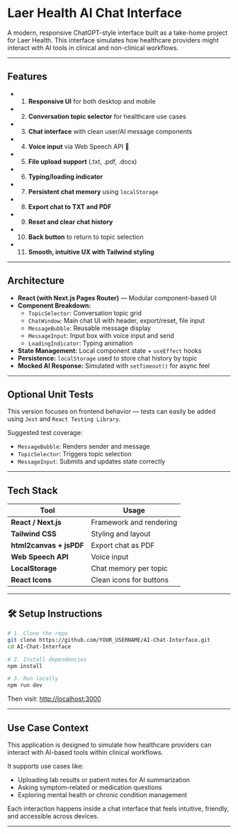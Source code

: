 # Laer Health AI Chat Interface

A modern, responsive ChatGPT-style interface built as a take-home project for Laer Health. This interface simulates how healthcare providers might interact with AI tools in clinical and non-clinical workflows.

---

## Features

- 1. **Responsive UI** for both desktop and mobile
- 2. **Conversation topic selector** for healthcare use cases
- 3. **Chat interface** with clean user/AI message components
- 4. **Voice input** via Web Speech API 🎤
- 5. **File upload support** (.txt, .pdf, .docx)
- 6. **Typing/loading indicator**
- 7. **Persistent chat memory** using `localStorage`
- 8. **Export chat to TXT and PDF**
- 9. **Reset and clear chat history**
- 10. **Back button** to return to topic selection
- 11. **Smooth, intuitive UX with Tailwind styling**

---

## Architecture

- **React (with Next.js Pages Router)** — Modular component-based UI
- **Component Breakdown:**
  - `TopicSelector`: Conversation topic grid
  - `ChatWindow`: Main chat UI with header, export/reset, file input
  - `MessageBubble`: Reusable message display
  - `MessageInput`: Input box with voice input and send
  - `LoadingIndicator`: Typing animation
- **State Management:** Local component state + `useEffect` hooks
- **Persistence:** `localStorage` used to store chat history by topic
- **Mocked AI Response:** Simulated with `setTimeout()` for async feel

---

## Optional Unit Tests

This version focuses on frontend behavior — tests can easily be added using `Jest` and `React Testing Library`.

Suggested test coverage:

- `MessageBubble`: Renders sender and message
- `TopicSelector`: Triggers topic selection
- `MessageInput`: Submits and updates state correctly

---

## Tech Stack

| Tool                    | Usage                   |
| ----------------------- | ----------------------- |
| **React / Next.js**     | Framework and rendering |
| **Tailwind CSS**        | Styling and layout      |
| **html2canvas + jsPDF** | Export chat as PDF      |
| **Web Speech API**      | Voice input             |
| **LocalStorage**        | Chat memory per topic   |
| **React Icons**         | Clean icons for buttons |

---

## 🛠 Setup Instructions

```bash
# 1. Clone the repo
git clone https://github.com/YOUR_USERNAME/AI-Chat-Interface.git
cd AI-Chat-Interface

# 2. Install dependencies
npm install

# 3. Run locally
npm run dev
```

Then visit: [http://localhost:3000](http://localhost:3000)

---

## Use Case Context

This application is designed to simulate how healthcare providers can interact with AI-based tools within clinical workflows.

It supports use cases like:

- Uploading lab results or patient notes for AI summarization
- Asking symptom-related or medication questions
- Exploring mental health or chronic condition management

Each interaction happens inside a chat interface that feels intuitive, friendly, and accessible across devices.

---
